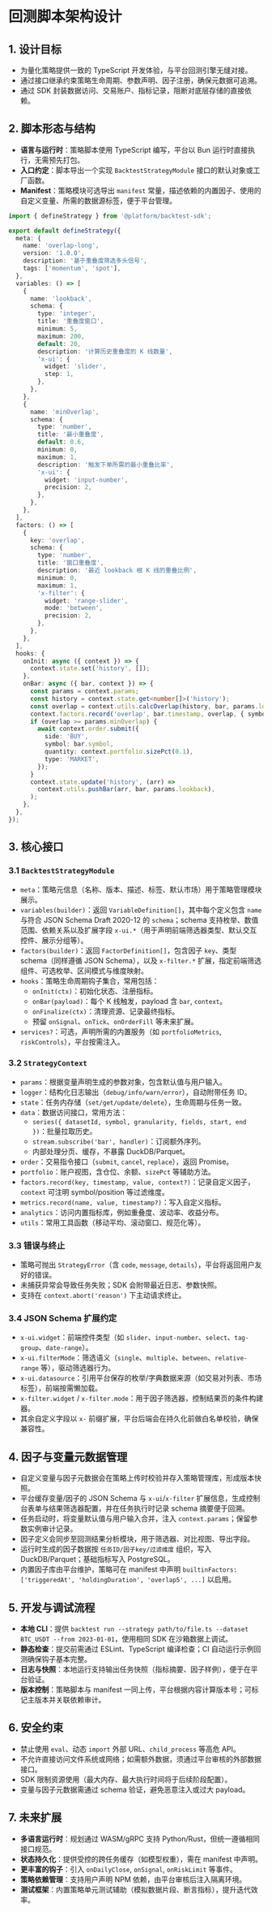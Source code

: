 # 回测脚本架构设计

## 1. 设计目标
- 为量化策略提供一致的 TypeScript 开发体验，与平台回测引擎无缝对接。
- 通过接口继承约束策略生命周期、参数声明、因子注册，确保元数据可追溯。
- 通过 SDK 封装数据访问、交易账户、指标记录，阻断对底层存储的直接依赖。

## 2. 脚本形态与结构
- **语言与运行时**：策略脚本使用 TypeScript 编写，平台以 Bun 运行时直接执行，无需预先打包。
- **入口约定**：脚本导出一个实现 `BacktestStrategyModule` 接口的默认对象或工厂函数。
- **Manifest**：策略模块可选导出 `manifest` 常量，描述依赖的内置因子、使用的自定义变量、所需的数据源标签，便于平台管理。

```ts
import { defineStrategy } from '@platform/backtest-sdk';

export default defineStrategy({
  meta: {
    name: 'overlap-long',
    version: '1.0.0',
    description: '基于重叠度筛选多头信号',
    tags: ['momentum', 'spot'],
  },
  variables: () => [
    {
      name: 'lookback',
      schema: {
        type: 'integer',
        title: '重叠度窗口',
        minimum: 5,
        maximum: 200,
        default: 20,
        description: '计算历史重叠度的 K 线数量',
        'x-ui': {
          widget: 'slider',
          step: 1,
        },
      },
    },
    {
      name: 'minOverlap',
      schema: {
        type: 'number',
        title: '最小重叠度',
        default: 0.6,
        minimum: 0,
        maximum: 1,
        description: '触发下单所需的最小重叠比率',
        'x-ui': {
          widget: 'input-number',
          precision: 2,
        },
      },
    },
  ],
  factors: () => [
    {
      key: 'overlap',
      schema: {
        type: 'number',
        title: '窗口重叠度',
        description: '最近 lookback 根 K 线的重叠比例',
        minimum: 0,
        maximum: 1,
        'x-filter': {
          widget: 'range-slider',
          mode: 'between',
          precision: 2,
        },
      },
    },
  ],
  hooks: {
    onInit: async ({ context }) => {
      context.state.set('history', []);
    },
    onBar: async ({ bar, context }) => {
      const params = context.params;
      const history = context.state.get<number[]>('history');
      const overlap = context.utils.calcOverlap(history, bar, params.lookback);
      context.factors.record('overlap', bar.timestamp, overlap, { symbol: bar.symbol });
      if (overlap >= params.minOverlap) {
        await context.order.submit({
          side: 'BUY',
          symbol: bar.symbol,
          quantity: context.portfolio.sizePct(0.1),
          type: 'MARKET',
        });
      }
      context.state.update('history', (arr) =>
        context.utils.pushBar(arr, bar, params.lookback),
      );
    },
  },
});
```

## 3. 核心接口

### 3.1 `BacktestStrategyModule`
- `meta`：策略元信息（名称、版本、描述、标签、默认市场）用于策略管理模块展示。
- `variables(builder)`：返回 `VariableDefinition[]`，其中每个定义包含 `name` 与符合 JSON Schema Draft 2020-12 的 `schema`；schema 支持枚举、数值范围、依赖关系以及扩展字段 `x-ui.*`（用于声明前端筛选器类型、默认交互控件、展示分组等）。
- `factors(builder)`：返回 `FactorDefinition[]`，包含因子 `key`、类型 schema（同样遵循 JSON Schema），以及 `x-filter.*` 扩展，指定前端筛选组件、可选枚举、区间模式与维度映射。
- `hooks`：策略生命周期钩子集合，常用包括：
  - `onInit(ctx)`：初始化状态、注册指标。
  - `onBar(payload)`：每个 K 线触发，payload 含 `bar`, `context`。
  - `onFinalize(ctx)`：清理资源、记录最终指标。
  - 预留 `onSignal`、`onTick`、`onOrderFill` 等未来扩展。
- `services?`：可选，声明所需的内置服务（如 `portfolioMetrics`, `riskControls`），平台按需注入。

### 3.2 `StrategyContext`
- `params`：根据变量声明生成的参数对象，包含默认值与用户输入。
- `logger`：结构化日志输出（`debug/info/warn/error`），自动附带任务 ID。
- `state`：任务内存储（`set/get/update/delete`），生命周期与任务一致。
- `data`：数据访问接口，常用方法：
  - `series({ datasetId, symbol, granularity, fields, start, end })`：批量拉取历史。
  - `stream.subscribe('bar', handler)`：订阅额外序列。
  - 内部处理分页、缓存，不暴露 DuckDB/Parquet。
- `order`：交易指令接口（`submit`, `cancel`, `replace`），返回 Promise。
- `portfolio`：账户视图，含仓位、余额、`sizePct` 等辅助方法。
- `factors.record(key, timestamp, value, context?)`：记录自定义因子，`context` 可注明 symbol/position 等过滤维度。
- `metrics.record(name, value, timestamp?)`：写入自定义指标。
- `analytics`：访问内置指标库，例如重叠度、波动率、收益分布。
- `utils`：常用工具函数（移动平均、滚动窗口、规范化等）。

### 3.3 错误与终止
- 策略可抛出 `StrategyError`（含 `code`, `message`, `details`），平台将返回用户友好的错误。
- 未捕获异常会导致任务失败；SDK 会附带最近日志、参数快照。
- 支持在 `context.abort('reason')` 下主动请求终止。

### 3.4 JSON Schema 扩展约定
- `x-ui.widget`：前端控件类型（如 `slider`、`input-number`、`select`、`tag-group`、`date-range`）。
- `x-ui.filterMode`：筛选语义（`single`、`multiple`、`between`、`relative-range` 等），驱动筛选器行为。
- `x-ui.datasource`：引用平台保存的枚举/字典数据来源（如交易对列表、市场标签），前端按需懒加载。
- `x-filter.widget` / `x-filter.mode`：用于因子筛选器，控制结果页的条件构建器。
- 其余自定义字段以 `x-` 前缀扩展，平台后端会在持久化前做白名单校验，确保兼容性。

## 4. 因子与变量元数据管理
- 自定义变量与因子元数据会在策略上传时校验并存入策略管理库，形成版本快照。
- 平台缓存变量/因子的 JSON Schema 与 `x-ui`/`x-filter` 扩展信息，生成控制台表单与结果筛选器配置，并在任务执行时记录 schema 摘要便于回溯。
- 任务启动时，将变量默认值与用户输入合并，注入 `context.params`；保留参数实例审计记录。
- 因子定义会同步至回测结果分析模块，用于筛选器、对比视图、导出字段。
- 运行时生成的因子数据按 `任务ID/因子key/过滤维度` 组织，写入 DuckDB/Parquet；基础指标写入 PostgreSQL。
- 内置因子库由平台维护，策略可在 manifest 中声明 `builtinFactors: ['triggeredAt', 'holdingDuration', 'overlap5', ...]` 以启用。

## 5. 开发与调试流程
- **本地 CLI**：提供 `backtest run --strategy path/to/file.ts --dataset BTC_USDT --from 2023-01-01`，使用相同 SDK 在沙箱数据上调试。
- **静态检查**：提交前需通过 ESLint、TypeScript 编译检查；CI 自动运行示例回测确保钩子基本完整。
- **日志与快照**：本地运行支持输出任务快照（指标摘要、因子样例），便于在平台验证。
- **版本控制**：策略脚本与 manifest 一同上传，平台根据内容计算版本号；可标记主版本并关联依赖审计。

## 6. 安全约束
- 禁止使用 `eval`、动态 `import` 外部 URL、`child_process` 等高危 API。
- 不允许直接访问文件系统或网络；如需额外数据，须通过平台审核的外部数据接口。
- SDK 限制资源使用（最大内存、最大执行时间将于后续阶段配置）。
- 变量与因子元数据需通过 schema 验证，避免恶意注入或过大 payload。

## 7. 未来扩展
- **多语言运行时**：规划通过 WASM/gRPC 支持 Python/Rust，但统一遵循相同接口规范。
- **状态持久化**：提供受控的跨任务缓存（如模型权重），需在 manifest 中声明。
- **更丰富的钩子**：引入 `onDailyClose`, `onSignal`, `onRiskLimit` 等事件。
- **策略依赖管理**：支持用户声明 NPM 依赖，由平台审核后注入隔离环境。
- **测试框架**：内置策略单元测试辅助（模拟数据片段、断言指标），提升迭代效率。
